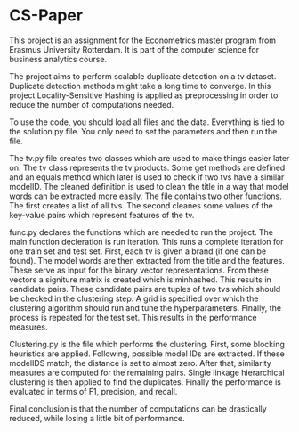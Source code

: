 # CS-Paper
This project is an assignment for the Econometrics master program from Erasmus University Rotterdam. It is part of the computer science for business analytics course. 

The project aims to perform scalable duplicate detection on a tv dataset. Duplicate detection methods might take a long time to converge. In this project Locality-Sensitive Hashing is applied as preprocessing in order to reduce the number of computations needed. 

To use the code, you should load all files and the data. Everything is tied to the solution.py file. You only need to set the parameters and then run the file. 

The tv.py file creates two classes which are used to make things easier later on. The tv class represents the tv products. Some get methods are defined and an equals method which later is used to check if two tvs have a similar modelID. The cleaned definition is used to clean the title in a way that model words can be extracted more easily. The file contains two other functions. The first creates a list of all tvs. The second cleanes some values of the key-value pairs which represent features of the tv. 

func.py declares the functions which are needed to run the project. The main function decleration is run iteration. This runs a complete iteration for one train set and test set. First, each tv is given a brand (if one can be found). The model words are then extracted from the title and the features. These serve as input for the binary vector representations. From these vectors a signiture matrix is created which is minhashed. This results in candidate pairs. These candidate pairs are tuples of two tvs which should be checked in the clustering step. A grid is specified over which the clustering algorithm should run and tune the hyperparameters. Finally, the process is repeated for the test set. This results in the performance measures. 

Clustering.py is the file which performs the clustering. First, some blocking heuristics are applied. Following, possible model IDs are extracted. If these modelIDS match, the distance is set to almost zero. After that, similarity measures are computed for the remaining pairs. Single linkage hierarchical clustering is then applied to find the duplicates. Finally the performance is evaluated in terms of F1, precision, and recall. 

Final conclusion is that the number of computations can be drastically reduced, while losing a little bit of performance. 
